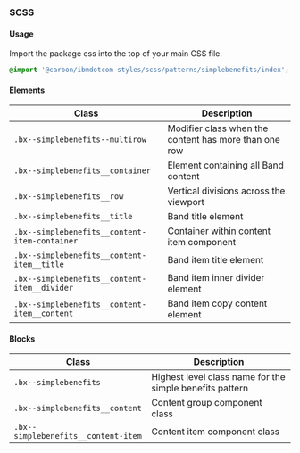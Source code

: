 ### SCSS

#### Usage

Import the package css into the top of your main CSS file.

```css
@import '@carbon/ibmdotcom-styles/scss/patterns/simplebenefits/index';
```

#### Elements

| Class                                         | Description                                           |
| --------------------------------------------- | ----------------------------------------------------- |
| `.bx--simplebenefits--multirow`               | Modifier class when the content has more than one row |
| `.bx--simplebenefits__container`              | Element containing all Band content                   |
| `.bx--simplebenefits__row`                    | Vertical divisions across the viewport                |
| `.bx--simplebenefits__title`                  | Band title element                                    |
| `.bx--simplebenefits__content-item-container` | Container within content item component               |
| `.bx--simplebenefits__content-item__title`    | Band item title element                               |
| `.bx--simplebenefits__content-item__divider`  | Band item inner divider element                       |
| `.bx--simplebenefits__content-item__content`  | Band item copy content element                        |

#### Blocks

| Class                               | Description                                              |
| ----------------------------------- | -------------------------------------------------------- |
| `.bx--simplebenefits`               | Highest level class name for the simple benefits pattern |
| `.bx--simplebenefits__content`      | Content group component class                            |
| `.bx--simplebenefits__content-item` | Content item component class                             |
